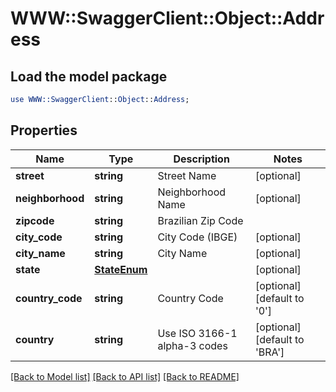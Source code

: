 # WWW::SwaggerClient::Object::Address

## Load the model package
```perl
use WWW::SwaggerClient::Object::Address;
```

## Properties
Name | Type | Description | Notes
------------ | ------------- | ------------- | -------------
**street** | **string** | Street Name | [optional] 
**neighborhood** | **string** | Neighborhood Name | [optional] 
**zipcode** | **string** | Brazilian Zip Code | 
**city_code** | **string** | City Code (IBGE) | [optional] 
**city_name** | **string** | City Name | [optional] 
**state** | [**StateEnum**](StateEnum.md) |  | [optional] 
**country_code** | **string** | Country Code | [optional] [default to &#39;0&#39;]
**country** | **string** | Use ISO 3166-1 alpha-3 codes | [optional] [default to &#39;BRA&#39;]

[[Back to Model list]](../README.md#documentation-for-models) [[Back to API list]](../README.md#documentation-for-api-endpoints) [[Back to README]](../README.md)


